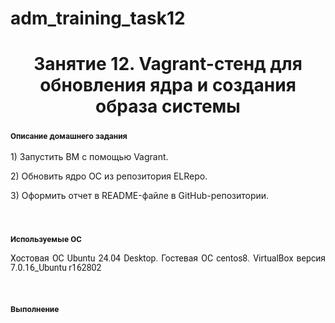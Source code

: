 # adm_training_task12
<h1 align="center">Занятие 12. Vagrant-стенд для обновления ядра и создания образа системы</h1>
<h3 class="western"><a name="_heading=h.h6i87lkp3f19"></a> <span style="font-family: Roboto, serif;"><span style="font-size: small;">Описание домашнего задания</span></span></h3>
<p><span style="font-weight: 400;">1) Запустить ВМ с помощью Vagrant.</span></p>
<p><span style="font-weight: 400;">2) Обновить ядро ОС из репозитория ELRepo.</span></p>
<p><span style="font-weight: 400;">3) Оформить отчет в README-файле в GitHub-репозитории.</span></p>
<p align="left">&nbsp;</p>
<h3 class="western"><a name="_heading=h.df570rpzx1qg"></a><span style="font-family: Roboto, serif;"><span style="font-size: small;">Используемые ОС</span></span></h3>
<p style="line-height: 108%; margin-bottom: 0.28cm;" align="justify"><span style="font-family: Roboto, serif;">Хостовая ОС Ubuntu 24.04 Desktop. Гостевая ОС centos8. VirtualBox версия 7.0.16_Ubuntu r162802</span></span></p>
<p style="line-height: 100%; margin-bottom: 0cm;">&nbsp;</p>
<h3 class="western"><span style="font-family: Roboto, serif;"><span style="font-size: small;">Выполнение</span></span></h3>
